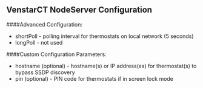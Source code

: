 ## VenstarCT NodeServer Configuration
####Advanced Configuration:
- shortPoll - polling interval for thermostats on local network (5 seconds)
- longPoll - not used

####Custom Configuration Parameters:
- hostname (optional) - hostname(s) or IP address(es) for thermostat(s) to bypass SSDP discovery
- pin (optional) - PIN code for thermostats if in screen lock mode